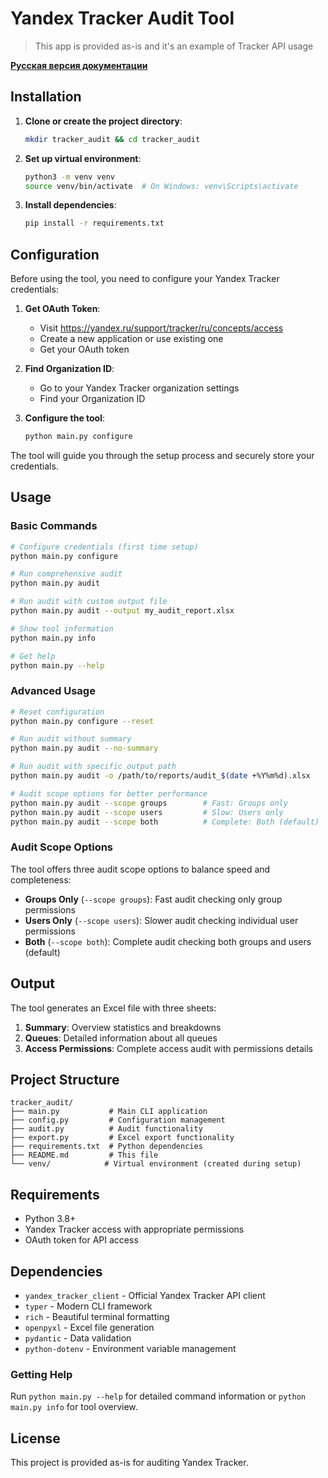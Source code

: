 # Yandex Tracker Audit Tool

> This app is provided as-is and it's an example of Tracker API usage

**[Русская версия документации](README.md)**

## Installation

1. **Clone or create the project directory**:
   ```bash
   mkdir tracker_audit && cd tracker_audit
   ```

2. **Set up virtual environment**:
   ```bash
   python3 -m venv venv
   source venv/bin/activate  # On Windows: venv\Scripts\activate
   ```

3. **Install dependencies**:
   ```bash
   pip install -r requirements.txt
   ```

## Configuration

Before using the tool, you need to configure your Yandex Tracker credentials:

1. **Get OAuth Token**:
   - Visit https://yandex.ru/support/tracker/ru/concepts/access
   - Create a new application or use existing one
   - Get your OAuth token

2. **Find Organization ID**:
   - Go to your Yandex Tracker organization settings
   - Find your Organization ID

3. **Configure the tool**:
   ```bash
   python main.py configure
   ```

The tool will guide you through the setup process and securely store your credentials.

## Usage

### Basic Commands

```bash
# Configure credentials (first time setup)
python main.py configure

# Run comprehensive audit
python main.py audit

# Run audit with custom output file
python main.py audit --output my_audit_report.xlsx

# Show tool information
python main.py info

# Get help
python main.py --help
```

### Advanced Usage

```bash
# Reset configuration
python main.py configure --reset

# Run audit without summary
python main.py audit --no-summary

# Run audit with specific output path
python main.py audit -o /path/to/reports/audit_$(date +%Y%m%d).xlsx

# Audit scope options for better performance
python main.py audit --scope groups        # Fast: Groups only
python main.py audit --scope users         # Slow: Users only  
python main.py audit --scope both          # Complete: Both (default)
```

### Audit Scope Options

The tool offers three audit scope options to balance speed and completeness:

- **Groups Only** (`--scope groups`): Fast audit checking only group permissions
- **Users Only** (`--scope users`): Slower audit checking individual user permissions
- **Both** (`--scope both`): Complete audit checking both groups and users (default)

## Output

The tool generates an Excel file with three sheets:

1. **Summary**: Overview statistics and breakdowns
2. **Queues**: Detailed information about all queues
3. **Access Permissions**: Complete access audit with permissions details

## Project Structure

```
tracker_audit/
├── main.py           # Main CLI application
├── config.py         # Configuration management
├── audit.py          # Audit functionality
├── export.py         # Excel export functionality
├── requirements.txt  # Python dependencies
├── README.md         # This file
└── venv/            # Virtual environment (created during setup)
```

## Requirements

- Python 3.8+
- Yandex Tracker access with appropriate permissions
- OAuth token for API access

## Dependencies

- `yandex_tracker_client` - Official Yandex Tracker API client
- `typer` - Modern CLI framework
- `rich` - Beautiful terminal formatting
- `openpyxl` - Excel file generation
- `pydantic` - Data validation
- `python-dotenv` - Environment variable management


### Getting Help

Run `python main.py --help` for detailed command information or `python main.py info` for tool overview.

## License

This project is provided as-is for auditing Yandex Tracker.
